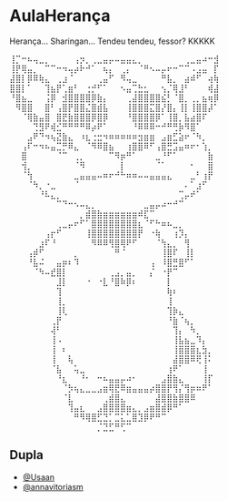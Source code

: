 
# AulaHerança

Herança... Sharingan... Tendeu tendeu, fessor? KKKKK

⢸⡉⠒⠦⢤⣀⡀⠀⠀⠀⠀⢠⡲⡀⢀⣀⣤⡤⠤⣤⣤⣄⡀⠀⠀⠀⠀⠀⠀⠀⢀⣀⣤⠴⠒⣺
⢸⡟⢿⣤⡀⠀⠉⠉⠒⠲⢤⡴⠗⠚⠁⠀⢦⡄⠀⢀⡄⠀⠈⠛⠢⠤⡤⠖⠒⠉⠉⠠⣠⣤⠀⡏
⣼⣿⡇⡿⠿⢷⣄⠀⢀⣰⠈⠀⠀⠀⠀⢀⣤⠋⠀⠻⢤⣀⠀⠀⠀⠀⠛⣧⡀⠀⣴⠾⠋⠀⢴⢷
⣿⣿⡇⠁⠀⠀⢹⣦⡟⢁⣶⠃⠀⢐⡚⠋⠁⠀⠀⠢⣤⢉⣓⣂⠀⠀⢢⡈⢿⣸⠃⠀⠀⠀⢾⣼
⠘⣿⣦⣀⠀⠀⢨⡿⠀⣺⣿⣿⣿⣿⡿⣷⡄⠀⠀⠀⢀⣼⣿⣿⣿⣿⣮⡃⠈⣿⡀⢀⡀⣦⢶⡿
⠀⠻⣿⣿⠀⠀⣿⠃⢠⣿⡟⣿⣿⣌⣿⣾⣧⠀⠀⠀⢸⣿⣿⣿⣍⣿⡜⣿⡄⢸⡇⢸⣿⣿⡼⠁
⠀⠀⠈⢿⣷⣤⣿⠀⣿⣟⣷⣿⣿⣿⡿⣿⡿⠀⠀⠀⠘⣿⣿⣿⣿⡿⠁⢸⣿⡀⣧⣴⣿⠏⠀⠀
⠀⠀⠀⠀⢙⣻⠟⢾⣊⠛⠛⠛⠛⠿⡴⠟⠁⠀⠀⠀⠀⠘⠿⠿⠿⠒⠚⠛⢛⡷⠻⣿⠁⠀⠀⠀
⠀⠀⠀⣠⠟⠙⠲⢦⣝⣷⣄⠀⠰⣆⢐⣒⠲⠶⠶⠶⠶⠶⣲⣶⣶⠀⣠⣶⣋⣵⠖⠈⠳⡀⠀⠀
⠀⠀⢠⠏⠒⠲⠦⣤⣉⡛⠿⣄⠀⠈⠻⠿⣿⣦⠀⠀⢰⣿⣿⠿⠋⢠⣿⣛⣩⣤⠶⠖⠂⢱⡀⠀
⠀⠀⣿⠀⠀⠀⠀⠀⠈⠉⠀⢀⡀⠀⠀⠀⠀⠉⠻⡶⠛⠁⠀⠀⠀⣀⠘⠋⠁⠀⠀⠀⠀⠀⣷⠀
⠀⠀⢺⡀⠀⠀⠀⠀⠀⠀⠀⠈⠻⠀⠀⠀⠀⠀⠀⡇⠀⠀⠀⠀⠀⠈⠁⠀⠀⠀⠀⠂⠀⠀⣿⠀
⠀⠀⠈⢳⠀⠀⠀⠀⠀⠀⠀⣀⣤⣤⣤⠤⠶⠖⠚⠓⠶⠶⠤⠤⣤⣤⣤⣄⠀⠀⠀⣀⠃⢰⡟⠀
⠀⠀⠀⠈⠳⡀⠐⣀⠀⠀⠀⠈⠀⠀⠀⠀⠀⠀⠀⠀⠀⠀⠀⠀⠀⠀⠀⠀⠀⠀⠄⠁⣰⠋⠀⠀
⠀⠀⠀⠀⠀⠘⠧⣄⡀⠀⠀⠀⠀⠀⠀⠀⠀⠀⠀⠀⠀⠀⠀⠀⠀⠀⠀⠀⠀⢉⡤⠞⠁⠀⠀⠀
⠀⠀⠀⠀⠀⠀⠀⠀⠉⠙⠒⠢⠤⣄⡀⠀⠀⠀⠀⠀⠀⠀⠀⣀⣤⡤⠴⠒⠚⠉⠀⠀⠀⠀⠀⠀
⠀⠀⠀⠀⠀⠀⠀⠀⠀⠀⠀⠀⡀⣾⣿⣷⣶⣶⣶⣶⣶⣶⠾⣏⠉⠀⠀⠀⠀⠀⠀⠀⠀⠀⠀⠀
⠀⠀⠀⠀⠀⠀⠀⠀⢀⣀⡤⠖⠋⠁⣿⣿⣿⣿⣿⣿⣿⣿⣆⠈⠋⠓⠶⠦⣀⡀⠀⠀⠀⠀⠀⠀
⠀⠀⠀⠀⠀⠀⢠⡖⠋⠀⠀⠀⠀⢸⣿⣿⣿⣿⣿⣿⣿⣿⡟⠀⠐⢷⠀⠀⢰⡹⡄⠀⠀⠀⠀⠀
⠀⠀⠀⠀⠀⣰⠏⠘⠀⠀⠀⠀⠀⠀⠻⠿⠿⢻⣿⢿⠟⠋⠀⠀⠀⠈⢳⣄⡀⠀⢻⠀⠀⠀⠀⠀
⠀⠀⠀⢠⡾⠋⠀⠀⠀⠀⠀⡀⠀⠀⠀⠀⠀⠀⠛⠈⠀⠀⠀⠀⠀⠀⢸⣿⠏⠀⢸⡇⠀⠀⠀⠀
⠀⠀⠀⠘⣧⠬⠀⠀⣤⡶⠆⠹⠀⠀⠀⠀⠀⠀⠀⠀⠀⠀⠀⠀⢠⠀⠸⣿⣛⣿⠋⠁⠀⠀⠀⠀
⠀⠀⠀⠀⠈⠳⠤⣞⣿⡇⠀⠀⠀⠀⠀⠀⠀⢀⣠⡀⣤⡀⠀⠀⡌⠀⠐⡟⠉⠀⠀⠀⠀⠀⠀⠀
⠀⠀⠀⠀⠀⠀⠀⠀⣸⡇⠀⠀⠀⠐⠀⠐⣇⠘⣿⠷⡿⠆⠀⠀⠀⠀⠀⡇⠀⠀⠀⠀⠀⠀⠀⠀
⠀⠀⠀⠀⠀⠀⠀⠀⢹⠀⠀⠀⠀⠀⠀⠀⠀⠀⠀⠀⠀⠀⠀⠀⠀⠀⠀⢷⠆⠀⠀⠀⠀⠀⠀⠀
⠀⠀⠀⠀⠀⠀⠀⠀⢸⡀⠀⠀⠀⠀⠀⠀⠀⠀⠀⠀⠀⠀⠀⠀⠀⠀⠀⢸⠀⠀⠀⠀⠀⠀⠀⠀
⠀⠀⠀⠀⠀⠀⠀⠀⢸⢇⠀⠀⠀⠀⠀⠀⠀⠀⠀⠀⠀⠀⠀⠀⠀⠀⠀⢹⡷⣄⠀⠀⠀⠀⠀⠀
⠀⠀⠀⠀⠀⠀⠀⢀⡟⠀⠀⠀⠀⠀⠀⠀⠀⠀⠀⠀⠀⠀⠀⠀⠀⠀⠀⠘⣷⠈⢦⡀⠀⠀⠀⠀
⠀⠀⠀⠀⠀⠀⠀⢼⠃⠀⠀⠀⠀⠀⠀⠀⠀⠀⠀⠀⠀⠀⠀⠀⠀⠀⠀⠀⢹⡄⠀⠳⡀⠀⠀⠀
⠀⠀⠀⠀⠀⠀⠀⢸⠠⠀⠀⠀⠀⠀⠀⠀⠀⠀⠀⠀⠀⠀⠀⠀⠀⠀⠀⠀⢸⣧⣦⣀⠹⡄⠀⠀
⠀⠀⠀⠀⠀⠀⠀⢸⠀⠆⠀⠀⠀⠀⠀⠀⠀⠀⠀⠀⠀⠀⠀⠀⠀⠀⠀⠀⢸⣿⣿⣿⣆⣳⡀⠀
⠀⠀⠀⠀⠀⠀⠀⢸⠀⠀⢧⠀⠀⠀⠀⠀⠀⠀⠀⠀⠀⠀⠀⠀⠀⠀⠀⠀⣼⣿⣿⠿⢟⢸⠅⠀
⠀⠀⠀⠀⠀⠀⠀⠈⣧⠀⠀⢥⣀⠀⠀⠀⠀⠀⠀⠀⠀⠀⠀⠀⠀⠀⠀⢰⠟⠁⠀⠀⠀⢸⠀⠀
⠀⠀⠀⠀⠀⠀⠀⠀⠘⣆⠀⠀⠘⠂⠀⠒⠦⣤⣤⡤⠴⠂⠀⠀⠀⠀⣠⣿⣷⣄⠀⠀⠀⢸⡏⠀
⠀⠀⠀⠀⠀⠀⠀⠀⠀⠈⡳⢦⣄⣀⣀⣠⣶⢿⣟⠿⣶⣤⣤⣤⡴⣿⣿⡟⢻⡌⢻⡶⠶⠟⠁⠀
⠀⠀⠀⠀⠀⠀⠀⠀⠀⠈⣇⠀⠀⠀⠀⠀⢀⣾⣿⣄⠀⠀⠀⠀⠀⣼⣿⣿⣷⣿⣿⠿⠀⠀⠀⠀
⠀⠀⠀⠀⠀⠀⠀⠀⠀⠀⢹⣤⣆⠀⠀⣠⣿⣿⣿⣿⣶⣄⡀⣠⣶⣿⣾⡿⠛⠁⠀⠀⠀⠀⠀⠀
⠀⠀⠀⠀⠀⠀⠀⠀⠀⠀⠀⠛⠻⢿⣿⣋⣙⡁⣉⣅⣁⣿⣹⡿⠟⠛⠉⠀⠀⠀⠀⠀⠀⠀⠀⠀
⠀⠀⠀⠀⠀⠀⠀⠀⠀⠀⠀⠀⠀⠀⠀⡈⣙⣋⠛⢋⠉⠀⠀⠀⠀


## Dupla

- [@Usaan](https://github.com/Usaan)
- [@annavitoriasm](https://github.com/annavitoriasm)

